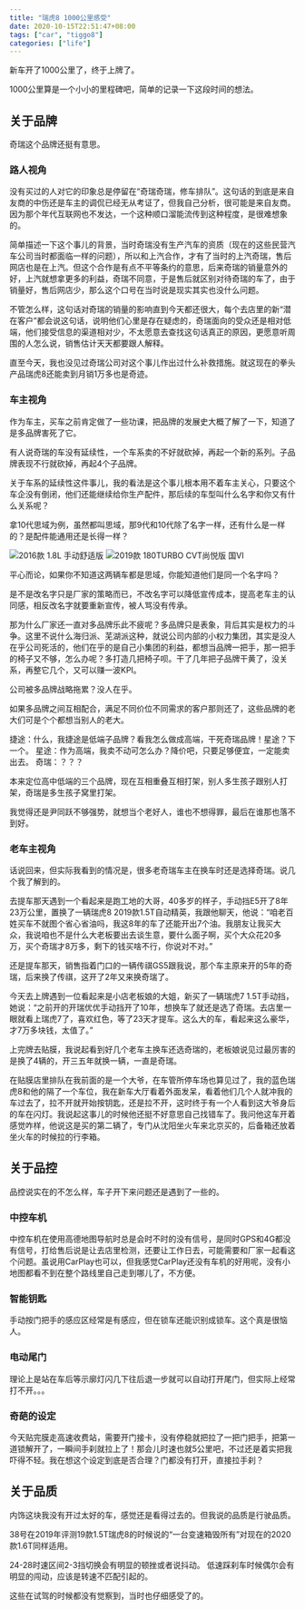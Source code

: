 ```yaml
---
title: "瑞虎8 1000公里感受"
date: 2020-10-15T22:51:47+08:00
tags: ["car", "tiggo8"]
categories: ["life"]
---
```


新车开了1000公里了，终于上牌了。

<!--more-->

1000公里算是一个小小的里程碑吧，简单的记录一下这段时间的想法。

## 关于品牌

奇瑞这个品牌还挺有意思。

### 路人视角

没有买过的人对它的印象总是停留在“奇瑞奇瑞，修车排队”。这句话的到底是来自友商的中伤还是车主的调侃已经无从考证了，但我自己分析，很可能是来自友商。因为那个年代互联网也不发达，一个这种顺口溜能流传到这种程度，是很难想象的。

简单描述一下这个事儿的背景，当时奇瑞没有生产汽车的资质（现在的这些民营汽车公司当时都面临一样的问题），所以和上汽合作，才有了当时的上汽奇瑞，售后网店也是在上汽。但这个合作是有点不平等条约的意思，后来奇瑞的销量意外的好，上汽就想拿更多的利益，奇瑞不同意，于是售后就区别对待奇瑞的车了，由于销量好，售后网店少，那么这个口号在当时说是现实其实也没什么问题。

不管怎么样，这句话对奇瑞的销量的影响直到今天都还很大，每个去店里的新“潜在客户”都会说这句话，说明他们心里是存在疑虑的，奇瑞面向的受众还是相对低端，他们接受信息的渠道相对少，不太愿意去查找这句话真正的原因，更愿意听周围的人怎么说，销售估计天天都要跟人解释。

直至今天，我也没见过奇瑞公司对这个事儿作出过什么补救措施。就这现在的拳头产品瑞虎8还能卖到月销1万多也是奇迹。

### 车主视角
作为车主，买车之前肯定做了一些功课，把品牌的发展史大概了解了一下，知道了是多品牌害死了它。

有人说奇瑞的车没有延续性，一个车系卖的不好就砍掉，再起一个新的系列。子品牌表现不行就砍掉，再起4个子品牌。

关于车系的延续性这件事儿，我的看法是这个事儿根本用不着车主关心，只要这个车企没有倒闭，他们还能继续给你生产配件，那后续的车型叫什么名字和你又有什么关系呢？

拿10代思域为例，虽然都叫思域，那9代和10代除了名字一样，还有什么是一样的？是配件能通用还是长得一样？

![2016款 1.8L 手动舒适版](/images/2020-10-15-23-23-09.png)
![2019款 180TURBO CVT尚悦版 国VI](/images/2020-10-15-23-24-14.png)

平心而论，如果你不知道这两辆车都是思域，你能知道他们是同一个名字吗？

是不是改名字只是厂家的策略而已，不改名字可以降低宣传成本，提高老车主的认同感，相反改名字就要重新宣传，被人骂没有传承。

那为什么厂家还一直对多品牌乐此不疲呢？多品牌只是表象，背后其实是权力的斗争。这里不说什么海归派、芜湖派这种，就说公司内部的小权力集团，其实是没人在乎公司死活的，他们在乎的是自己小集团的利益，都想当品牌一把手，那一把手的椅子又不够，怎么办呢？多打造几把椅子呗。干了几年把子品牌干黄了，没关系，再整它几个，又可以赚一波KPI。

公司被多品牌战略拖累？没人在乎。

如果多品牌之间互相配合，满足不同价位不同需求的客户那则还了，这些品牌的老大们可是个个都想当别人的老大。

捷途：什么，我捷途是低端子品牌？看我怎么做成高端，干死奇瑞品牌！星途？下一个。
星途：作为高端，我卖不动可怎么办？降价吧，只要足够便宜，一定能卖出去。
奇瑞：？？？

本来定位高中低端的三个品牌，现在互相重叠互相打架，别人多生孩子跟别人打架，奇瑞是多生孩子窝里打架。

我觉得还是尹同跃不够强势，就想当个老好人，谁也不想得罪，最后在谁那也落不到好。

### 老车主视角

话说回来，但实际我看到的情况是，很多老奇瑞车主在换车时还是选择奇瑞。说几个我了解到的。

去提车那天遇到一个看起来是跑工地的大哥，40多岁的样子，手动挡E5开了8年23万公里，置换了一辆瑞虎8 2019款1.5T自动精英，我跟他聊天，他说：“咱老百姓买车不就图个省心省油吗，我这8年的车了还能开出7个油。我朋友让我买大众，我说咱也不是什么大老板要出去谈生意，要什么面子啊，买个大众花20多万，买个奇瑞才8万多，剩下的钱买啥不行，你说对不对。”

还是提车那天，销售指着门口的一辆传祺GS5跟我说，那个车主原来开的5年的奇瑞，后来换了传祺，这开了2年又来换奇瑞了。

今天去上牌遇到一位看起来是小店老板娘的大姐，新买了一辆瑞虎7 1.5T手动挡，她说：“之前开的开瑞优优手动挡开了10年，想换车了就还是选了奇瑞。去店里一眼就看上瑞虎7了，喜欢红色，等了23天才提车。这么大的车，看起来这么豪华，才7万多块钱，太值了。”

上完牌去贴膜，我说起看到好几个老车主换车还选奇瑞的，老板娘说见过最厉害的是换了4辆的，开三五年就换一辆，一直是奇瑞。

在贴膜店里排队在我前面的是一个大爷，在车管所停车场也算见过了，我的蓝色瑞虎8和他的隔了一个车位，我在新车大厅看着外面发呆，看着他们几个人就冲我的车过去了，拉不开就开始按钥匙，还是拉不开，这时终于有一个人看到这大爷身后的车在闪灯。我说起这事儿的时候他还挺不好意思自己找错车了。我问他这车开着感觉咋样，他说这是买的第二辆了，专门从沈阳坐火车来北京买的，后备箱还放着坐火车的时候拉的行李箱。

## 关于品控

品控说实在的不怎么样，车子开下来问题还是遇到了一些的。

### 中控车机

中控车机在使用高德地图导航时总是会时不时的没有信号，是同时GPS和4G都没有信号，打给售后说是让去店里检测，还要让工作日去，可能需要和厂家一起看这个问题。虽说用CarPlay也可以，但我感觉CarPlay还没有车机的好用呢，没有小地图都看不到在整个路线里自己走到哪儿了，不方便。

### 智能钥匙

手动按门把手的感应区经常是有感应，但在锁车还能识别成锁车。这个真是很恼人。

### 电动尾门

理论上是站在车后等示廓灯闪几下往后退一步就可以自动打开尾门，但实际上经常打不开。。。

### 奇葩的设定

今天贴完膜走高速收费站，需要开门接卡，没有停稳就把拉了一把门把手，把第一道锁解开了，一瞬间手刹就拉上了！那会儿时速也就5公里吧，不过还是着实把我吓得不轻。我在想这个设定到底是否合理？门都没有打开，直接拉手刹？

## 关于品质

内饰这块我没有开过太好的车，感觉还是看得过去的。但我说的品质是行驶品质。

38号在2019年评测19款1.5T瑞虎8的时候说的“一台变速箱毁所有”对现在的2020款1.6T同样适用。

24-28时速区间2-3挡切换会有明显的顿挫或者说抖动。
低速踩刹车时候偶尔会有明显的闯动，应该是转速不匹配引起的。

这些在试驾的时候都没有觉察到，当时也仔细感受了的。

